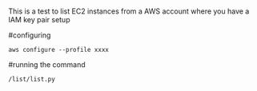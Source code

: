#
This is a test to list EC2 instances from a AWS account where you have a IAM key pair setup

#configuring

`aws configure --profile xxxx`


#running the command

`/list/list.py`
